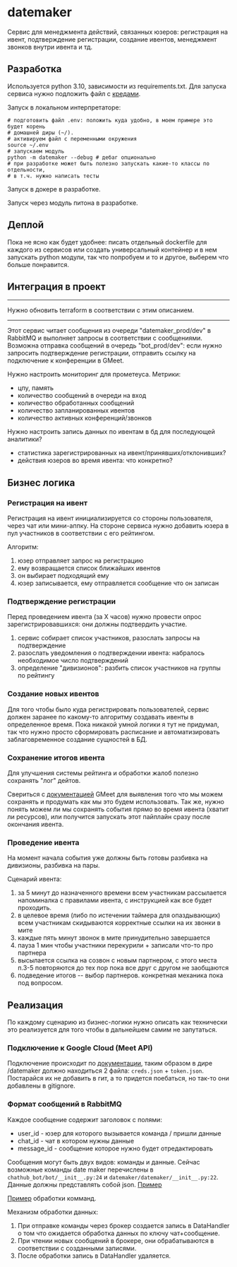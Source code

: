 # datemaker
Сервис для менеджмента действий, связанных юзеров: регистрация на ивент,
подтверждение регистрации, создание ивентов, менеджмент звонков внутри ивента
и тд.

## Разработка
Используется python 3.10, зависимости из requirements.txt.
Для запуска сервиса нужно подложить файл с 
[кредами](#подключение-к-google-cloud-meet-api).

Запуск в локальном интерпретаторе:
```shell
# подготовить файл .env: положить куда удобно, в моем примере это будет корень
# домашней диры (~/).
# активируем файл с переменными окружения
source ~/.env
# запускаем модуль
python -m datemaker --debug # дебаг опционально
# при разработке может быть полезно запускать какие-то классы по отдельности,
# в т.ч. нужно написать тесты
```

Запуск в докере в разработке.

Запуск через модуль питона в разработке.

## Деплой
Пока не ясно как будет удобнее: писать отдельный dockerfile для каждого из сервисов
или создать универсальный контейнер и в нем запускать python модули, так что
попробуем и то и другое, выберем что больше понравится.

## Интеграция в проект

---
Нужно обновить terraform в соответствии с этим описанием.

---
Этот сервис читает сообщения из очереди "datemaker_prod/dev" в RabbitMQ и выполняет
запросы в соответствии с сообщениями. Возможна отправка сообщений в очередь
"bot_prod/dev": если нужно запросить подтверждение регистрации, отправить ссылку
на подключение к конференции в GMeet.

Нужно настроить мониторинг для прометеуса. Метрики:
- цпу, память
- количество сообщений в очереди на вход
- количество обработанных сообщений
- количество запланированных ивентов
- количество активных конференций/звонков

Нужно настроить запись данных по ивентам в бд для последующей аналитики?
- статистика зарегистрированных на ивент/принявших/отклонивших?
- действия юзеров во время ивента: что конкретно?

## Бизнес логика

### Регистрация на ивент
Регистрация на ивент инициализируется со стороны пользователя, через чат или
мини-аппку. На стороне сервиса нужно добавить юзера в пул участников в
соответствии с его рейтингом.

Алгоритм:
1. юзер отправляет запрос на регистрацию
2. ему возвращается список ближайших ивентов
3. он выбирает подходящий ему
4. юзер записывается, ему отправляется сообщение что он записан

### Подтверждение регистрации
Перед проведением ивента (за Х часов) нужно провести опрос зарегистрировавшихся:
они должны подтвердить участие.
1. сервис собирает список участников, разослать запросы на подтверждение
2. разослать уведомления о подтверждении ивента: набралось необходимое число подтверждений
3. определение "дивизионов": разбить список участников на группы по рейтингу

### Создание новых ивентов
Для того чтобы было куда регистрировать пользователей, сервис должен заранее
по какому-то алгоритму создавать ивенты в определенное время. Пока никакой
умной логики я тут не придумал, так что нужно просто сформировать расписание
и автоматизировать заблаговременное создание сущностей в БД.

### Сохранение итогов ивента
Для улучшения системы рейтинга и обработки жалоб полезно сохранять "лог" дейтов.

Свериться с [документацией](https://developers.google.com/meet/api/guides/artifacts)
GMeet для выявления того что мы можем сохранять и продумать как мы это будем
использовать. Так же, нужно понять можем ли мы сохранять события прямо во время
ивента (хватит ли ресурсов), или получится запускать этот пайплайн сразу после
окончания ивента.

### Проведение ивента
На момент начала события уже должны быть готовы разбивка на дивизионы, разбивка
на пары.

Сценарий ивента:
1. за 5 минут до назначенного времени всем участникам рассылается напоминалка с правилами
   ивента, с инструкцией как все будет проходить.
2. в целевое время (либо по истечении таймера для опаздывающих)
   всем участникам скидываются корректные ссылки на их звонки в мите
3. каждые пять минут звонок в мите принудительно завершается
4. пауза 1 мин чтобы участники перекурили + записали что-то про партнера
5. высылается ссылка на созвон с новым партнером, с этого места п.3-5 повторяются
   до тех пор пока все друг с другом не заобщаются
6. подведение итогов -- выбор партнеров. конкретная механика пока под вопросом.

## Реализация
По каждому сценарию из бизнес-логики нужно описать как технически это реализуется
для того чтобы в дальнейшем самим не запутаться.

### Подключение к Google Cloud (Meet API)
Подключение происходит по 
[документации](https://developers.google.com/meet/api/guides/quickstart/python),
таким образом в дире /datemaker должно находиться 2 файла: `creds.json` + 
`token.json`. Постарайся их не добавить в гит, а то придется поебаться, но так-то
они добавлены в gitignore.

### Формат сообщений в RabbitMQ
Каждое сообщение содержит заголовок с полями:
- user_id - юзер для которого вызывается команда / пришли данные
- chat_id - чат в котором нужны данные
- message_id - сообщение которое нужно будет отредактировать

Сообщения могут быть двух видов: команды и данные.
Сейчас возможные команды date maker перечислены в 
`chathub_bot/bot/__init__.py:24` и `datemaker/datemaker/__init__.py:22`.
Данные должны представлять собой json.
[Пример](https://github.com/meznick/chathub/blob/0c20fb6ac3e50d8baede783df0bc452a577802fe/datemaker/datemaker/service.py#L170)

[Пример](https://github.com/meznick/chathub/blob/0c20fb6ac3e50d8baede783df0bc452a577802fe/datemaker/datemaker/service.py#L119-L141) 
обработки комманд.

Механизм обработки данных:
1. При отправке команды через брокер создается запись в DataHandler о том что
ожидается обработка данных по ключу чат+сообщение.
2. При чтении новых сообщений в брокере, они обрабатываются в соответствии с
созданными записями.
3. После обработки запись в DataHandler удаляется.
